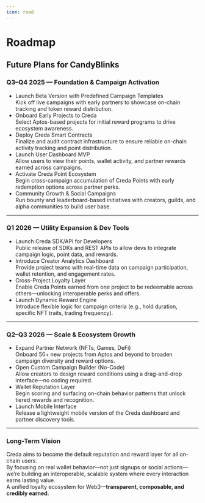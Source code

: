 ```yaml
---
icon: road
---
```


# Roadmap

## Future Plans for CandyBlinks

### **Q3–Q4 2025 — Foundation & Campaign Activation**

* Launch Beta Version with Predefined Campaign Templates\
  Kick off live campaigns with early partners to showcase on-chain tracking and token reward distribution.
* Onboard Early Projects to Creda\
  Select Aptos-based projects for initial reward programs to drive ecosystem awareness.
* Deploy Creda Smart Contracts\
  Finalize and audit contract infrastructure to ensure reliable on-chain activity tracking and point distribution.
* Launch User Dashboard MVP\
  Allow users to view their points, wallet activity, and partner rewards earned across campaigns.
* Activate Creda Point Ecosystem\
  Begin cross-campaign accumulation of Creda Points with early redemption options across partner perks.
* Community Growth & Social Campaigns\
  Run bounty and leaderboard-based initiatives with creators, guilds, and alpha communities to build user base.

***

### **Q1 2026 — Utility Expansion & Dev Tools**

* Launch Creda SDK/API for Developers\
  Public release of SDKs and REST APIs to allow devs to integrate campaign logic, point data, and rewards.
* Introduce Creator Analytics Dashboard\
  Provide project teams with real-time data on campaign participation, wallet retention, and engagement rates.
* Cross-Project Loyalty Layer\
  Enable Creda Points earned from one project to be redeemable across others—unlocking interoperable perks and offers.
* Launch Dynamic Reward Engine\
  Introduce flexible logic for campaign criteria (e.g., hold duration, specific NFT traits, trading frequency).

***

### **Q2–Q3 2026 — Scale & Ecosystem Growth**

* Expand Partner Network (NFTs, Games, DeFi)\
  Onboard 50+ new projects from Aptos and beyond to broaden campaign diversity and reward options.
* Open Custom Campaign Builder (No-Code)\
  Allow creators to design reward conditions using a drag-and-drop interface—no coding required.
* Wallet Reputation Layer\
  Begin scoring and surfacing on-chain behavior patterns that unlock tiered rewards and recognition.
* Launch Mobile Interface\
  Release a lightweight mobile version of the Creda dashboard and partner discovery tools.

***

### **Long-Term Vision**

Creda aims to become the default reputation and reward layer for all on-chain users.\
By focusing on real wallet behavior—not just signups or social actions—we’re building an interoperable, scalable system where every interaction earns lasting value.\
A unified loyalty ecosystem for Web3—**transparent, composable, and credibly earned.**
